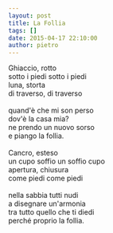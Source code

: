 ```yaml
---
layout: post
title: La Follia
tags: []
date: 2015-04-17 22:10:00
author: pietro
---
```

Ghiaccio, rotto<br/>sotto i piedi sotto i piedi<br/>luna, storta<br/>di traverso, di traverso<br/><br/>quand'è che mi son perso<br/>dov'è la casa mia?<br/>ne prendo un nuovo sorso<br/>e piango la follia.<br/><br/>Cancro, esteso<br/>un cupo soffio un soffio cupo<br/>apertura, chiusura<br/>come piedi come piedi<br/><br/>nella sabbia tutti nudi<br/>a disegnare un'armonia<br/>tra tutto quello che ti diedi<br/>perché proprio la follia.<br/><br/><br/>

